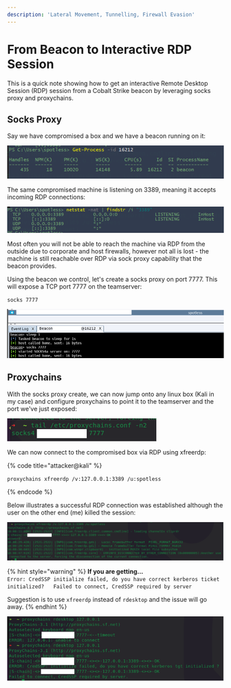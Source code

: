 ```yaml
---
description: 'Lateral Movement, Tunnelling, Firewall Evasion'
---
```


# From Beacon to Interactive RDP Session

This is a quick note showing how to get an interactive Remote Desktop Session \(RDP\) session from a Cobalt Strike beacon by leveraging socks proxy and proxychains.

## Socks Proxy

Say we have compromised a box and we have a beacon running on it:

![](../../.gitbook/assets/image%20%2816%29.png)

The same compromised machine is listening on 3389, meaning it accepts incoming RDP connections:

![](../../.gitbook/assets/image%20%28162%29.png)

Most often you will not be able to reach the machine via RDP from the outside due to corporate and host firewalls, however not all is lost - the machine is still reachable over RDP via sock proxy capability that the beacon provides.

Using the beacon we control, let's create a socks proxy on port 7777. This will expose a TCP port 7777 on the teamserver:

```text
socks 7777
```

![](../../.gitbook/assets/image%20%2827%29.png)

## Proxychains

With the socks proxy create, we can now jump onto any linux box \(Kali in my case\) and configure proxychains to point it to the teamserver and the port we've just exposed:

![](../../.gitbook/assets/image%20%2836%29.png)

We can now connect to the compromised box via RDP using xfreerdp:

{% code title="attacker@kali" %}
```text
proxychains xfreerdp /v:127.0.0.1:3389 /u:spotless
```
{% endcode %}

Below illustrates a successful RDP connection was established although the user on the other end \(me\) killed the session:

![](../../.gitbook/assets/image%20%28244%29.png)

{% hint style="warning" %}
**If you are getting...**  
`Error: CredSSP initialize failed, do you have correct kerberos ticket initialized?  
Failed to connect, CredSSP required by server`

Suggestion is to use `xfreerdp` instead of `rdesktop` and the issue will go away.
{% endhint %}

![CredSSP error using rdesktop](../../.gitbook/assets/image%20%2893%29.png)

